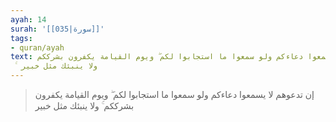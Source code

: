 ```yaml
---
ayah: 14
surah: '[[035|سورة]]'
tags:
- quran/ayah
text: إن تدعوهم لا يسمعوا دعاءكم ولو سمعوا ما استجابوا لكم ۖ ويوم القيامة يكفرون بشرككم
  ۚ ولا ينبئك مثل خبير
---
```

> إن تدعوهم لا يسمعوا دعاءكم ولو سمعوا ما استجابوا لكم ۖ ويوم القيامة يكفرون بشرككم ۚ ولا ينبئك مثل خبير
